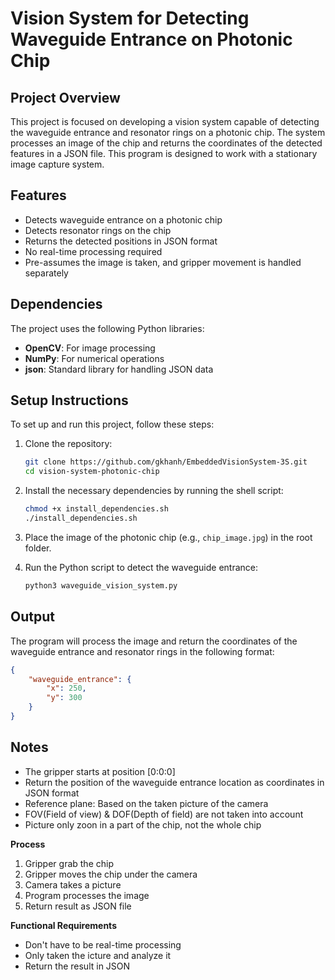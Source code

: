 # Vision System for Detecting Waveguide Entrance on Photonic Chip

## Project Overview

This project is focused on developing a vision system capable of detecting the waveguide entrance and resonator rings on a photonic chip. The system processes an image of the chip and returns the coordinates of the detected features in a JSON file. This program is designed to work with a stationary image capture system.

## Features

- Detects waveguide entrance on a photonic chip
- Detects resonator rings on the chip
- Returns the detected positions in JSON format
- No real-time processing required
- Pre-assumes the image is taken, and gripper movement is handled separately

## Dependencies

The project uses the following Python libraries:

- **OpenCV**: For image processing
- **NumPy**: For numerical operations
- **json**: Standard library for handling JSON data

## Setup Instructions

To set up and run this project, follow these steps:

1. Clone the repository:

    ```bash
    git clone https://github.com/gkhanh/EmbeddedVisionSystem-3S.git
    cd vision-system-photonic-chip
    ```

2. Install the necessary dependencies by running the shell script:

    ```bash
    chmod +x install_dependencies.sh
    ./install_dependencies.sh
    ```

3. Place the image of the photonic chip (e.g., `chip_image.jpg`) in the root folder.

4. Run the Python script to detect the waveguide entrance:

    ```bash
    python3 waveguide_vision_system.py
    ```

## Output

The program will process the image and return the coordinates of the waveguide entrance and resonator rings in the following format:

```json
{
    "waveguide_entrance": {
        "x": 250,
        "y": 300
    }
}
```


## Notes ## 

- The gripper starts at position [0:0:0]
- Return the position of the waveguide entrance location as coordinates in
JSON format
- Reference plane: Based on the taken picture of the camera
- FOV(Field of view) & DOF(Depth of field) are not taken into account
- Picture only zoon in a part of the chip, not the whole chip

**Process**

1. Gripper grab the chip
2. Gripper moves the chip under the camera
3. Camera takes a picture
4. Program processes the image
5. Return result as JSON file

**Functional Requirements**
- Don't have to be real-time processing
- Only taken the icture and analyze it
- Return the result in JSON
